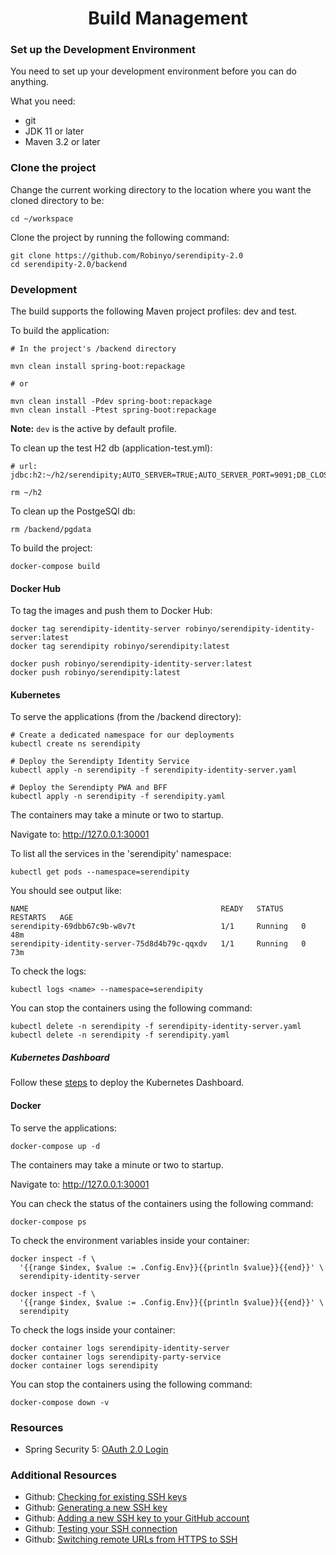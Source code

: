 <h1 align="center">Build Management</h1>

### Set up the Development Environment

You need to set up your development environment before you can do anything.

What you need:

* git
* JDK 11 or later
* Maven 3.2 or later

### Clone the project 

Change the current working directory to the location where you want the cloned directory to be:

```
cd ~/workspace
```

Clone the project by running the following command:

```
git clone https://github.com/Robinyo/serendipity-2.0
cd serendipity-2.0/backend
``` 

### Development

The build supports the following Maven project profiles: dev and test.

To build the application:

```
# In the project's /backend directory

mvn clean install spring-boot:repackage

# or

mvn clean install -Pdev spring-boot:repackage
mvn clean install -Ptest spring-boot:repackage
```

**Note:** `dev` is the active by default profile.

To clean up the test H2 db (application-test.yml):

```
# url: jdbc:h2:~/h2/serendipity;AUTO_SERVER=TRUE;AUTO_SERVER_PORT=9091;DB_CLOSE_DELAY=-1;DB_CLOSE_ON_EXIT=FALSE

rm ~/h2
```

To clean up the PostgeSQl db:

```
rm /backend/pgdata
```

To build the project:

```
docker-compose build
```

#### Docker Hub

To tag the images and push them to Docker Hub:

```
docker tag serendipity-identity-server robinyo/serendipity-identity-server:latest
docker tag serendipity robinyo/serendipity:latest

docker push robinyo/serendipity-identity-server:latest
docker push robinyo/serendipity:latest
```
  
#### Kubernetes

To serve the applications (from the /backend directory):

```
# Create a dedicated namespace for our deployments
kubectl create ns serendipity

# Deploy the Serendipty Identity Service
kubectl apply -n serendipity -f serendipity-identity-server.yaml

# Deploy the Serendipty PWA and BFF
kubectl apply -n serendipity -f serendipity.yaml
```

The containers may take a minute or two to startup.

Navigate to: http://127.0.0.1:30001

To list all the services in the 'serendipity' namespace:

```
kubectl get pods --namespace=serendipity
```

You should see output like:

```
NAME                                           READY   STATUS    RESTARTS   AGE
serendipity-69dbb67c9b-w8v7t                   1/1     Running   0          48m
serendipity-identity-server-75d8d4b79c-qqxdv   1/1     Running   0          73m
```

To check the logs:

```
kubectl logs <name> --namespace=serendipity
```

You can stop the containers using the following command:

```
kubectl delete -n serendipity -f serendipity-identity-server.yaml
kubectl delete -n serendipity -f serendipity.yaml
```

##### Kubernetes Dashboard

Follow these [steps](https://kubernetes.io/docs/tasks/access-application-cluster/web-ui-dashboard/) to deploy the 
Kubernetes Dashboard.

#### Docker 

To serve the applications:

```
docker-compose up -d
```

The containers may take a minute or two to startup.

Navigate to: http://127.0.0.1:30001

You can check the status of the containers using the following command:

```
docker-compose ps
```

To check the environment variables inside your container:

```
docker inspect -f \
  '{{range $index, $value := .Config.Env}}{{println $value}}{{end}}' \
  serendipity-identity-server

docker inspect -f \
  '{{range $index, $value := .Config.Env}}{{println $value}}{{end}}' \
  serendipity
```

To check the logs inside your container:

```
docker container logs serendipity-identity-server
docker container logs serendipity-party-service
docker container logs serendipity
```

You can stop the containers using the following command:

```
docker-compose down -v
```

### Resources

* Spring Security 5: [OAuth 2.0 Login](https://docs.spring.io/spring-security/site/docs/current/reference/html5/#oauth2login)

### Additional Resources

* Github: [Checking for existing SSH keys](https://docs.github.com/en/github/authenticating-to-github/checking-for-existing-ssh-keys)
* Github: [Generating a new SSH key](https://docs.github.com/en/github/authenticating-to-github/generating-a-new-ssh-key-and-adding-it-to-the-ssh-agent#generating-a-new-ssh-key)
* Github: [Adding a new SSH key to your GitHub account](https://docs.github.com/en/github/authenticating-to-github/adding-a-new-ssh-key-to-your-github-account)
* Github: [Testing your SSH connection](https://docs.github.com/en/github/authenticating-to-github/testing-your-ssh-connection)
* Github: [Switching remote URLs from HTTPS to SSH](https://docs.github.com/en/github/using-git/changing-a-remotes-url#switching-remote-urls-from-https-to-ssh)
